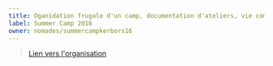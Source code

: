 ```yaml
---
title: Oganidation frugale d'un camp, documentation d'ateliers, vie commune, retour d'experience
label: Summer Camp 2016
owner: nomades/summercampkerbors16
---
```


> [Lien vers l'organisation](https://github.com/LeBiome/summer_camp_2016)
